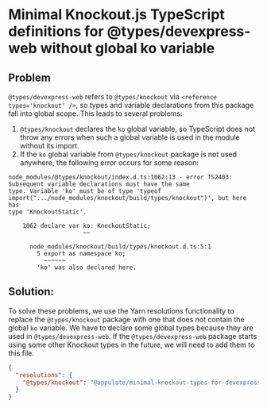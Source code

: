 # Minimal Knockout.js TypeScript definitions for @types/devexpress-web without global ko variable

## Problem

`@types/devexpress-web` refers to `@types/knockout` via `<reference types='knockout' />`, so types and variable declarations from this package fall into global scope. This leads to several problems:
1. `@types/knockout` declares the `ko` global variable, so TypeScript does not throw any errors when such a global variable is used in the module without its import.
2. If the `ko` global variable from `@types/knockout` package is not used anywhere, the following error occurs for some reason:
```
node_modules/@types/knockout/index.d.ts:1062:13 - error TS2403: Subsequent variable declarations must have the same
type. Variable 'ko' must be of type 'typeof import(".../node_modules/knockout/build/types/knockout")', but here has
type 'KnockoutStatic'.

	1062 declare var ko: KnockoutStatic;
	                 ~~

	  node_modules/knockout/build/types/knockout.d.ts:5:1
	    5 export as namespace ko;
	      ~~~~~~
	    'ko' was also declared here.
```
 
## Solution:
 
To solve these problems, we use the Yarn resolutions functionality to replace the `@types/knockout` package with one that does not contain the global `ko` variable. We have to declare some global types because they are used in `@types/devexpress-web`. If the `@types/devexpress-web` package starts using some other Knockout types in the future, we will need to add them to this file.
```json
{
  "resolutions": {
    "@types/knockout": "@appulate/minimal-knockout-types-for-devexpress-web-without-global-ko",
  }
}
